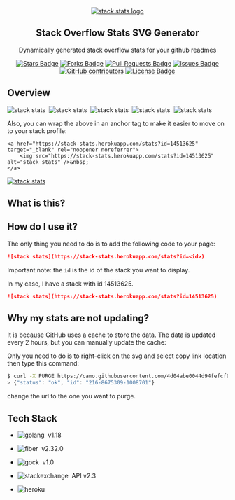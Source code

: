 <div align="center">
  <a href="https://github.com/kubo550/stack-stats">
     <img src="https://user-images.githubusercontent.com/43968748/168917115-9587fc8f-2648-43da-b10f-39743f78295e.png" alt="stack stats logo" />
  </a>

  
  <h2 align="center">Stack Overflow Stats SVG Generator</h2>

  <p align="center">
     Dynamically generated stack overflow stats for your github readmes
    <br />
  </p>
</div>


<div align="center">

<a href="https://github.com/kubo550/stack-stats/stargazers"><img src="https://img.shields.io/github/stars/kubo550/stack-stats" alt="Stars Badge"/></a>
<a href="https://github.com/kubo550/stack-stats/network/members"><img src="https://img.shields.io/github/forks/kubo550/stack-stats" alt="Forks Badge"/></a>
<a href="https://github.com/kubo550/stack-stats/pulls"><img src="https://img.shields.io/github/issues-pr/kubo550/stack-stats" alt="Pull Requests Badge"/></a>
<a href="https://github.com/kubo550/stack-stats/issues"><img src="https://img.shields.io/github/issues/kubo550/stack-stats" alt="Issues Badge"/></a>
<a href="https://github.com/kubo550/stack-stats/graphs/contributors"><img alt="GitHub contributors" src="https://img.shields.io/github/contributors/kubo550/stack-stats?color=2b9348"></a>
<a href="https://github.com/kubo550/stack-stats/blob/master/LICENSE"><img src="https://img.shields.io/github/license/kubo550/stack-stats?color=2b9348" alt="License Badge"/></a>

</div>


## Overview

<!-- HERE YOU GO!  -->

<img src="https://stack-stats.herokuapp.com/stats?id=123" alt="stack stats" />&nbsp;
<img src="https://stack-stats.herokuapp.com/stats?id=5798347" alt="stack stats" />&nbsp;
<img src="https://stack-stats.herokuapp.com/stats?id=10739437" alt="stack stats" />&nbsp;
<img src="https://stack-stats.herokuapp.com/stats?id=15284154" alt="stack stats" />&nbsp;
<img src="https://stack-stats.herokuapp.com/stats?id=6904888" alt="stack stats" />&nbsp;


Also, you can wrap the above in an anchor tag to make it easier to move on to your stack profile:

```
<a href="https://stack-stats.herokuapp.com/stats?id=14513625" target="_blank" rel="noopener noreferrer">
    <img src="https://stack-stats.herokuapp.com/stats?id=14513625" alt="stack stats" />&nbsp;
</a>
```

<a href="https://stackoverflow.com/users/14513625/jakub-kurdziel" target="_blank" rel="noopener noreferrer" title="My Stack Overflow Profile">
    <img src="https://stack-stats.herokuapp.com/stats?id=14513625" alt="stack stats" />
</a>






## What is this?


## How do I use it?

The only thing you need to do is to add the following code to your page:

```md
![stack stats](https://stack-stats.herokuapp.com/stats?id=<id>)
```

Important note: the `id` is the id of the stack you want to display.

In my case, I have a stack with id 14513625.

```md
![stack stats](https://stack-stats.herokuapp.com/stats?id=14513625)
```

## Why my stats are not updating?

It is because GitHub uses a cache to store the data. The data is updated every 2 hours, but you can manually update the cache:

Only you need to do is to right-click on the svg and select copy link location then type this command:


```bash
$ curl -X PURGE https://camo.githubusercontent.com/4d04abe0044d94fefcf9af2133223....
> {"status": "ok", "id": "216-8675309-1008701"}

```
change the url to the one you want to purge.


## Tech Stack

* ![golang](https://img.shields.io/badge/GO-05122A?style=flat&logo=go)&nbsp; v1.18

* ![fiber](https://img.shields.io/badge/Fiber-05122A?style=flat&logo=go)&nbsp; v2.32.0

* ![gock](https://img.shields.io/badge/gock-05122A?style=flat&logo=go)&nbsp; v1.0

* ![stackexchange](https://img.shields.io/badge/stackexchange-05122A?style=flat&logo=stackexchange)&nbsp; API v2.3

* ![heroku](https://img.shields.io/badge/heroku-05122A?style=flat&logo=heroku)&nbsp;




